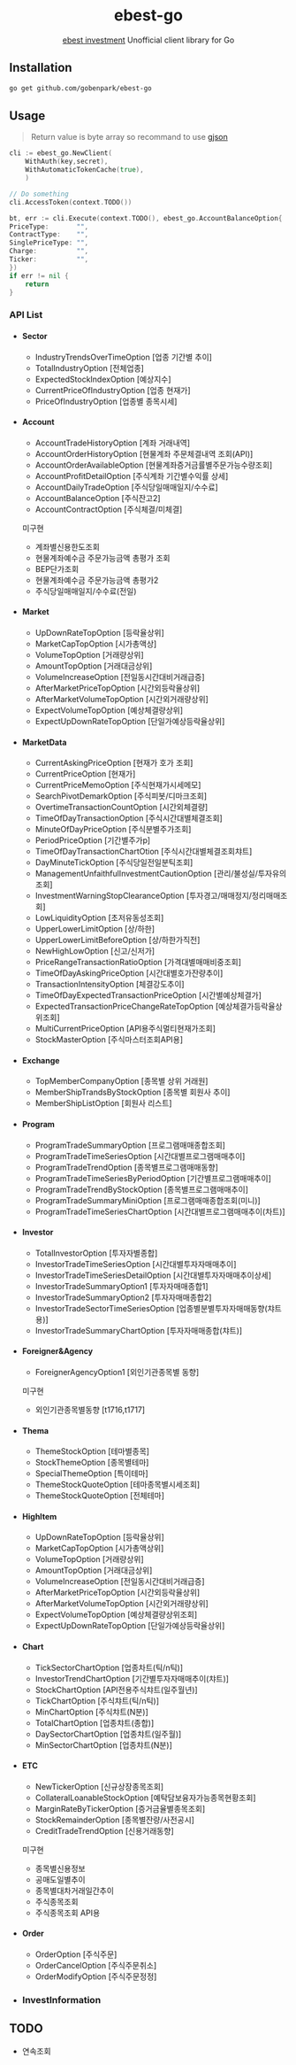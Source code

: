 <p align="center">
<h1 align="center">ebest-go</h1>
<p align="center"><a href="https://ebestsec.co.kr/">ebest investment</a> Unofficial client library for Go </p>


## Installation

```bash
go get github.com/gobenpark/ebest-go
```


## Usage

> Return value is byte array so recommand to use [gjson](https://github.com/tidwall/gjson)

```go
cli := ebest_go.NewClient(
	WithAuth(key,secret),
	WithAutomaticTokenCache(true),
	)

// Do something
cli.AccessToken(context.TODO())

bt, err := cli.Execute(context.TODO(), ebest_go.AccountBalanceOption{
PriceType:       "",
ContractType:    "",
SinglePriceType: "",
Charge:          "",
Ticker:          "",
})
if err != nil {
	return
}
```

### API List

- #### Sector
  - IndustryTrendsOverTimeOption [업종 기간별 추이]
  - TotalIndustryOption [전체업종]
  - ExpectedStockIndexOption [예상지수]
  - CurrentPriceOfIndustryOption [업종 현재가]
  - PriceOfIndustryOption [업종별 종목시세]

- #### Account
  - AccountTradeHistoryOption [계좌 거래내역]
  - AccountOrderHistoryOption [현물계좌 주문체결내역 조회(API)]
  - AccountOrderAvailableOption [현물계좌증거금률별주문가능수량조회]
  - AccountProfitDetailOption [주식계좌 기간별수익률 상세]
  - AccountDailyTradeOption [주식당일매매일지/수수료]
  - AccountBalanceOption [주식잔고2]
  - AccountContractOption [주식체결/미체결]

  미구현
  - 계좌별신용한도조회
  - 현물계좌예수금 주문가능금액 총평가 조회
  - BEP단가조회
  - 현물계좌예수금 주문가능금액 총평가2
  - 주식당일매매일지/수수료(전일)

- #### Market
  - UpDownRateTopOption [등락율상위]
  - MarketCapTopOption [시가총액상]
  - VolumeTopOption [거래량상위]
  - AmountTopOption [거래대금상위]
  - VolumeIncreaseOption [전일동시간대비거래급증]
  - AfterMarketPriceTopOption [시간외등락율상위]
  - AfterMarketVolumeTopOption [시간외거래량상위]
  - ExpectVolumeTopOption [예상체결량상위]
  - ExpectUpDownRateTopOption [단일가예상등락율상위]

- #### MarketData
  - CurrentAskingPriceOption [현재가 호가 조회]
  - CurrentPriceOption [현재가]
  - CurrentPriceMemoOption [주식현재가시세메모]
  - SearchPivotDemarkOption [주식피봇/디마크조회]
  - OvertimeTransactionCountOption [시간외체결량]
  - TimeOfDayTransactionOption [주식시간대별체결조회]
  - MinuteOfDayPriceOption [주식분별주가조회]
  - PeriodPriceOption [기간별주가p]
  - TimeOfDayTransactionChartOtion [주식시간대별체결조회챠트]
  - DayMinuteTickOption [주식당일전일분틱조회]
  - ManagementUnfaithfulInvestmentCautionOption [관리/불성실/투자유의조회]
  - InvestmentWarningStopClearanceOption [투자경고/매매정지/정리매매조회] 
  - LowLiquidityOption [초저유동성조회] 
  - UpperLowerLimitOption [상/하한]
  - UpperLowerLimitBeforeOption [상/하한가직전] 
  - NewHighLowOption [신고/신저가]
  - PriceRangeTransactionRatioOption [가격대별매매비중조회] 
  - TimeOfDayAskingPriceOption [시간대별호가잔량추이]
  - TransactionIntensityOption [체결강도추이] 
  - TimeOfDayExpectedTransactionPriceOption [시간별예상체결가]
  - ExpectedTransactionPriceChangeRateTopOption [예상체결가등락율상위조회] 
  - MultiCurrentPriceOption [API용주식멀티현재가조회] 
  - StockMasterOption [주식마스터조회API용] 

- #### Exchange
  - TopMemberCompanyOption [종목별 상위 거래원]
  - MemberShipTrandsByStockOption [종목별 회원사 추이]
  - MemberShipListOption [회원사 리스트] 

- #### Program
  - ProgramTradeSummaryOption [프로그램매매종합조회]
  - ProgramTradeTimeSeriesOption [시간대별프로그램매매추이]
  - ProgramTradeTrendOption [종목별프로그램매매동향]
  - ProgramTradeTimeSeriesByPeriodOption [기간별프로그램매매추이] 
  - ProgramTradeTrendByStockOption [종목별프로그램매매추이]
  - ProgramTradeSummaryMiniOption [프로그램매매종합조회(미니)]
  - ProgramTradeTimeSeriesChartOption [시간대별프로그램매매추이(차트)]


- #### Investor
  - TotalInvestorOption [투자자별종합]
  - InvestorTradeTimeSeriesOption [시간대별투자자매매추이]
  - InvestorTradeTimeSeriesDetailOption [시간대별투자자매매추이상세]
  - InvestorTradeSummaryOption1 [투자자매매종합1]
  - InvestorTradeSummaryOption2 [투자자매매종합2]
  - InvestorTradeSectorTimeSeriesOption [업종별분별투자자매매동향(챠트용)]
  - InvestorTradeSummaryChartOption [투자자매매종합(챠트)]

- #### Foreigner&Agency
  - ForeignerAgencyOption1 [외인기관종목별 동향]

  미구현
  - 외인기관종목별동향 [t1716,t1717]

- #### Thema
  - ThemeStockOption [테마별종목]
  - StockThemeOption [종목별테마]
  - SpecialThemeOption [특이테마]
  - ThemeStockQuoteOption [테마종목별시세조회]
  - ThemeStockQuoteOption [전체테마]

- #### HighItem
  - UpDownRateTopOption [등락율상위]
  - MarketCapTopOption [시가총액상위]
  - VolumeTopOption [거래량상위]
  - AmountTopOption [거래대금상위]
  - VolumeIncreaseOption [전일동시간대비거래급증]
  - AfterMarketPriceTopOption [시간외등락율상위]
  - AfterMarketVolumeTopOption [시간외거래량상위]
  - ExpectVolumeTopOption [예상체결량상위조회]
  - ExpectUpDownRateTopOption [단일가예상등락율상위]

- #### Chart
  - TickSectorChartOption [업종차트(틱/n틱)]
  - InvestorTrendChartOption [기간별투자자매매추이(챠트)]
  - StockChartOption [API전용주식챠트(일주월년)]
  - TickChartOption [주식챠트(틱/n틱)]
  - MinChartOption [주식챠트(N분)]
  - TotalChartOption [업종챠트(종합)]
  - DaySectorChartOption [업종챠트(일주월)]
  - MinSectorChartOption [업종챠트(N분)] 

- #### ETC
  - NewTickerOption [신규상장종목조회]
  - CollateralLoanableStockOption [예탁담보융자가능종목현황조회]
  - MarginRateByTickerOption [증거금율별종목조회]
  - StockRemainderOption [종목별잔량/사전공시]
  - CreditTradeTrendOption [신용거래동향]

  미구현
  - 종목별신용정보
  - 공매도일별추이
  - 종목별대차거래일간추이
  - 주식종목조회
  - 주식종목조회 API용

- #### Order
  - OrderOption [주식주문]
  - OrderCancelOption [주식주문취소]
  - OrderModifyOption [주식주문정정]

- ### InvestInformation


## TODO

- 연속조회

